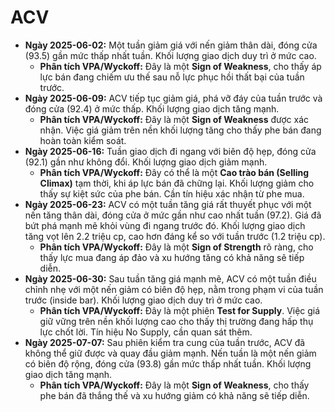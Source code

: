 # ACV

- **Ngày 2025-06-02:** Một tuần giảm giá với nến giảm thân dài, đóng cửa (93.5) gần mức thấp nhất tuần. Khối lượng giao dịch duy trì ở mức cao.
    - **Phân tích VPA/Wyckoff:** Đây là một **Sign of Weakness**, cho thấy áp lực bán đang chiếm ưu thế sau nỗ lực phục hồi thất bại của tuần trước.
- **Ngày 2025-06-09:** ACV tiếp tục giảm giá, phá vỡ đáy của tuần trước và đóng cửa (92.4) ở mức thấp. Khối lượng giao dịch tăng mạnh.
    - **Phân tích VPA/Wyckoff:** Đây là một **Sign of Weakness** được xác nhận. Việc giá giảm trên nền khối lượng tăng cho thấy phe bán đang hoàn toàn kiểm soát.
- **Ngày 2025-06-16:** Tuần giao dịch đi ngang với biên độ hẹp, đóng cửa (92.1) gần như không đổi. Khối lượng giao dịch giảm mạnh.
    - **Phân tích VPA/Wyckoff:** Đây có thể là một **Cao trào bán (Selling Climax)** tạm thời, khi áp lực bán đã chững lại. Khối lượng giảm cho thấy sự kiệt sức của phe bán. Cần tín hiệu xác nhận từ phe mua.
- **Ngày 2025-06-23:** ACV có một tuần tăng giá rất thuyết phục với một nến tăng thân dài, đóng cửa ở mức gần như cao nhất tuần (97.2). Giá đã bứt phá mạnh mẽ khỏi vùng đi ngang trước đó. Khối lượng giao dịch tăng vọt lên 2.2 triệu cp, cao hơn đáng kể so với tuần trước (1.2 triệu cp).
    - **Phân tích VPA/Wyckoff:** Đây là một **Sign of Strength** rõ ràng, cho thấy lực mua đang áp đảo và xu hướng tăng có khả năng sẽ tiếp diễn.
- **Ngày 2025-06-30:** Sau tuần tăng giá mạnh mẽ, ACV có một tuần điều chỉnh nhẹ với một nến giảm có biên độ hẹp, nằm trong phạm vi của tuần trước (inside bar). Khối lượng giao dịch duy trì ở mức cao.
    - **Phân tích VPA/Wyckoff:** Đây là một phiên **Test for Supply**. Việc giá giữ vững trên nền khối lượng cao cho thấy thị trường đang hấp thụ lực chốt lời. Tín hiệu No Supply, cần quan sát thêm.
- **Ngày 2025-07-07:** Sau phiên kiểm tra cung của tuần trước, ACV đã không thể giữ được và quay đầu giảm mạnh. Nến tuần là một nến giảm có biên độ rộng, đóng cửa (93.8) gần mức thấp nhất tuần. Khối lượng giao dịch tăng mạnh.
    - **Phân tích VPA/Wyckoff:** Đây là một **Sign of Weakness**, cho thấy phe bán đã thắng thế và xu hướng giảm có khả năng sẽ tiếp diễn.


